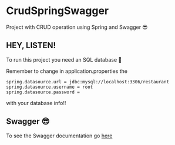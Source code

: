 # CrudSpringSwagger
Project with CRUD operation using Spring and Swagger 😎

## HEY, LISTEN! 
To run this project you need an SQL database 🥳

Remember to change in application.properties the 

```
spring.datasource.url = jdbc:mysql://localhost:3306/restaurant
spring.datasource.username = root
spring.datasource.password = 
```

with your database info!!

## Swagger 😎
To see the Swagger documentation go [here](http://localhost:8080/swagger-ui/index.html#/)
